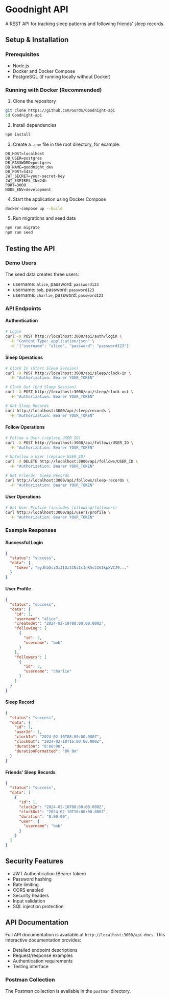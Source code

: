 # Goodnight API

A REST API for tracking sleep patterns and following friends' sleep records.

## Setup & Installation

### Prerequisites
- Node.js 
- Docker and Docker Compose
- PostgreSQL (if running locally without Docker)

### Running with Docker (Recommended)
1. Clone the repository
```bash
git clone https://github.com/Gords/Goodnight-api
cd Goodnight-api
```

2. Install dependencies
```bash
npm install
```

3. Create a `.env` file in the root directory, for example:
```env
DB_HOST=localhost
DB_USER=postgres
DB_PASSWORD=postgres
DB_NAME=goodnight_dev
DB_PORT=5432
JWT_SECRET=your-secret-key
JWT_EXPIRES_IN=24h
PORT=3000
NODE_ENV=development
```

4. Start the application using Docker Compose
```bash
docker-compose up --build
```

5. Run migrations and seed data
```bash
npm run migrate
npm run seed
```

## Testing the API

### Demo Users
The seed data creates three users:
- username: `alice`, password: `password123`
- username: `bob`, password: `password123`
- username: `charlie`, password: `password123`

### API Endpoints

#### Authentication
```bash
# Login
curl -X POST http://localhost:3000/api/auth/login \
  -H "Content-Type: application/json" \
  -d '{"username": "alice", "password": "password123"}'
```

#### Sleep Operations
```bash
# Clock In (Start Sleep Session)
curl -X POST http://localhost:3000/api/sleep/clock-in \
  -H "Authorization: Bearer YOUR_TOKEN"

# Clock Out (End Sleep Session)
curl -X POST http://localhost:3000/api/sleep/clock-out \
  -H "Authorization: Bearer YOUR_TOKEN"

# Get Sleep Records
curl http://localhost:3000/api/sleep/records \
  -H "Authorization: Bearer YOUR_TOKEN"
```

#### Follow Operations
```bash
# Follow a User (replace USER_ID)
curl -X POST http://localhost:3000/api/follows/USER_ID \
  -H "Authorization: Bearer YOUR_TOKEN"

# Unfollow a User (replace USER_ID)
curl -X DELETE http://localhost:3000/api/follows/USER_ID \
  -H "Authorization: Bearer YOUR_TOKEN"

# Get Friends' Sleep Records
curl http://localhost:3000/api/follows/sleep-records \
  -H "Authorization: Bearer YOUR_TOKEN"
```

#### User Operations
```bash
# Get User Profile (includes following/followers)
curl http://localhost:3000/api/users/profile \
  -H "Authorization: Bearer YOUR_TOKEN"
```

### Example Responses

#### Successful Login
```json
{
  "status": "success",
  "data": {
    "token": "eyJhbGciOiJIUzI1NiIsInR5cCI6IkpXVCJ9..."
  }
}
```

#### User Profile
```json
{
  "status": "success",
  "data": {
    "id": 1,
    "username": "alice",
    "createdAt": "2024-02-10T08:00:00.000Z",
    "following": [
      {
        "id": 2,
        "username": "bob"
      }
    ],
    "followers": [
      {
        "id": 3,
        "username": "charlie"
      }
    ]
  }
}
```

#### Sleep Record
```json
{
  "status": "success",
  "data": {
    "id": 1,
    "userId": 1,
    "clockIn": "2024-02-10T08:00:00.000Z",
    "clockOut": "2024-02-10T16:00:00.000Z",
    "duration": "8:00:00",
    "durationFormatted": "8h 0m"
  }
}
```

#### Friends' Sleep Records
```json
{
  "status": "success",
  "data": [
    {
      "id": 1,
      "clockIn": "2024-02-10T08:00:00.000Z",
      "clockOut": "2024-02-10T16:00:00.000Z",
      "duration": "8:00:00",
      "user": {
        "username": "bob"
      }
    }
  ]
}
```

## Security Features

- JWT Authentication (Bearer token)
- Password hashing
- Rate limiting
- CORS enabled
- Security headers
- Input validation
- SQL injection protection

## API Documentation

Full API documentation is available at `http://localhost:3000/api-docs`. This interactive documentation provides:
- Detailed endpoint descriptions
- Request/response examples
- Authentication requirements
- Testing interface

### Postman Collection

The Postman collection is available in the `postman` directory.
